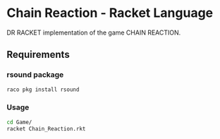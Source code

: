 # Chain Reaction - Racket Language
DR RACKET implementation of the game CHAIN REACTION.

## Requirements

### rsound package
```bash
raco pkg install rsound
```


### Usage
```bash
cd Game/
racket Chain_Reaction.rkt
```
